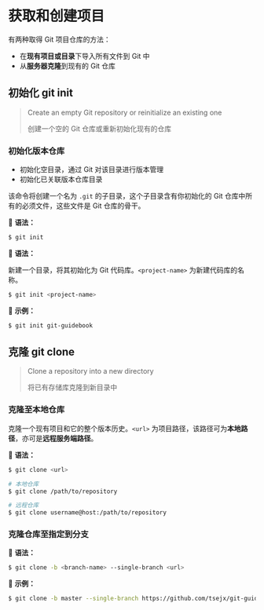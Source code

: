 # 获取和创建项目

有两种取得 Git 项目仓库的方法：

- 在**现有项目或目录**下导入所有文件到 Git 中
-  从**服务器克隆**到现有的 Git 仓库

## 初始化 git init

> Create an empty Git repository or reinitialize an existing one
>
> 创建一个空的 Git 仓库或重新初始化现有的仓库

### 初始化版本仓库

* 初始化空目录，通过 Git 对该目录进行版本管理
* 初始化已关联版本仓库目录

该命令将创建一个名为 `.git` 的子目录，这个子目录含有你初始化的 Git 仓库中所有的必须文件，这些文件是 Git 仓库的骨干。

📖 **语法：**

```bash
$ git init
```

📖 **语法：**

新建一个目录，将其初始化为 Git 代码库。`<project-name>` 为新建代码库的名称。

```bash
$ git init <project-name>
```

📍 **示例：**

```bash
$ git init git-guidebook
```

## 克隆 git clone

> Clone a repository into a new directory
>
> 将已有存储库克隆到新目录中

### 克隆至本地仓库

克隆一个现有项目和它的整个版本历史。`<url>` 为项目路径，该路径可为**本地路径**，亦可是**远程服务端路径**。

📖 **语法：**

```bash
$ git clone <url>

# 本地仓库
$ git clone /path/to/repository

# 远程仓库
$ git clone username@host:/path/to/repository
```

### 克隆仓库至指定到分支

📖 **语法：**

```bash
$ git clone -b <branch-name> --single-branch <url>
```

📍 **示例：**

```bash
$ git clone -b master --single-branch https://github.com/tsejx/git-guidebook.git
```
